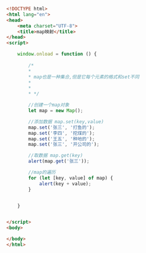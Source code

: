 
<BlogInfo id="182" title="111.map映射" author="白日梦想猿" pv=0 read_times=0 pre_cost_time="0分32秒" category="js学习" tag_list="['js学习']" create_time="2021.01.12 15:22:03" update_time="2021.01.12 17:14:31" />

```html
<!DOCTYPE html>
<html lang="en">
<head>
    <meta charset="UTF-8">
    <title>map映射</title>
</head>
<script>

    window.onload = function () {
        
        /*
        *
        * map也是一种集合,但是它每个元素的格式和set不同
        *
        *
        * */

        //创建一个map对象
        let map = new Map();

        //添加数据 map.set(key,value)
        map.set('张三', '打鱼的');
        map.set('李四', '挖煤的');
        map.set('王五', '种地的');
        map.set('张三', '开公司的');

        //取数据 map.get(key)
        alert(map.get('张三'));

        //map的遍历
        for (let [key, value] of map) {
            alert(key + value);
        }


    }


</script>
<body>

</body>
</html>
```
